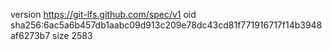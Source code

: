 version https://git-lfs.github.com/spec/v1
oid sha256:6ac5a6b457db1aabc09d913c209e78dc43cd81f771916717f14b3948af6273b7
size 2583
